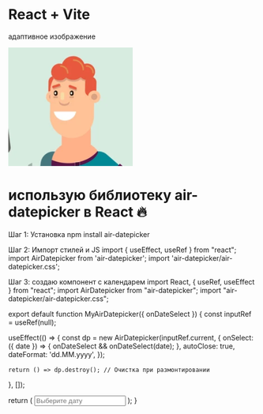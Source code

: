 # React + Vite

адаптивное изображение

<div class="relative pb-[124%]">
    <img alt="photo" class="absolute top-0 left-0 w-full h-full object-cover" src="/public/screenshot_2.png">
</div>

# использую библиотеку air-datepicker в React 🔥

Шаг 1: Установка
npm install air-datepicker

Шаг 2: Импорт стилей и JS
import { useEffect, useRef } from "react";
import AirDatepicker from 'air-datepicker';
import 'air-datepicker/air-datepicker.css';

Шаг 3:
создаю компонент с календарем
import React, { useRef, useEffect } from "react";
import AirDatepicker from "air-datepicker";
import "air-datepicker/air-datepicker.css";

export default function MyAirDatepicker({ onDateSelect }) {
const inputRef = useRef(null);

useEffect(() => {
const dp = new AirDatepicker(inputRef.current, {
onSelect: ({ date }) => {
onDateSelect && onDateSelect(date);
},
autoClose: true,
dateFormat: 'dd.MM.yyyy',
});

    return () => dp.destroy(); // Очистка при размонтировании

}, []);

return (
<input
      type="text"
      ref={inputRef}
      placeholder="Выберите дату"
      className="border p-2 rounded"
    />
);
}
